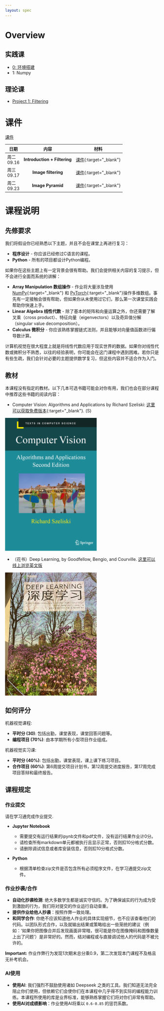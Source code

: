 ```yaml
---
layout: spec
---
```


<link href="style.css" rel="stylesheet">




# Overview

<!-- ## 环境搭建

- [安装`Anaconda`](conda.md)
- [设置`VS Code`](vscode.md) -->

## 实践课

<!-- <div class="primer-spec-callout warning" markdown="1">
   
   **Important:** 上课前请在自己电脑安装好Anaconda、VS Code（参考 0: 环境搭建）和腾讯会议。

</div> -->


- [0: 环境搭建](conda.md) 
- 1: Numpy
<!-- - [练习 2: 数据可视化](hw2.md) -->

## 理论课

 - [Project 1: Filtering](hw1.md)
 <!-- ([英文版](hw1.md)) -->
<!-- - [Homework 1: Numbers and Images](hw1en.md)  -->

<!-- 
## 实践期末项目指导

详细说明见 [这里](proj.md)。 -->
# 课件

[课件](https://pan.baidu.com/s/1JYNiSFtiaCKW3S0v3-xxiw?pwd=uc43)

| 日期                  | 内容                                                                                       | 材料 |
|-----------------------|:-------------------------------------------------------------------------------------------:|----------|
| 周二<br>09.16   | **Introduction + Filtering** | [课件](https://pan.baidu.com/s/1JYNiSFtiaCKW3S0v3-xxiw?pwd=uc43){:target="_blank"} |
| 周三<br>09.17   | **Image filtering** | [课件](https://pan.baidu.com/s/1JYNiSFtiaCKW3S0v3-xxiw?pwd=uc43){:target="_blank"} |
| 周二<br>09.23   | **Image Pyramid** | [课件](https://pan.baidu.com/s/1JYNiSFtiaCKW3S0v3-xxiw?pwd=uc43){:target="_blank"} |


# 课程说明

## 先修要求

我们将假设你已经熟悉以下主题，并且不会在课堂上再进行复习：
- **程序设计** - 你应该已经修过C语言的课程。
- **Python** - 所有的项目都设计Python编程。

如果你在这些主题上有一定背景会很有帮助。我们会提供相关内容的复习提示，但不会进行全面而系统的讲解：
- **Array Manipulation 数组操作** - 作业将大量涉及使用 [NumPy](https://numpy.org/){:target="_blank"} 和 [PyTorch](https://pytorch.org/){:target="_blank"}操作多维数组。事先有一定接触会很有帮助，但如果你从未使用过它们，那么第一次课堂实践会帮助你快速上手。
- **Linear Algebra 线性代数** - 除了基本的矩阵和向量运算之外，你还需要了解叉乘（cross product）、特征向量（eigenvectors）以及奇异值分解（singular value decomposition）。
- **Calculus 微积分** - 你应该熟练掌握链式法则，并且能够对向量值函数进行偏导数计算。

计算机视觉在很大程度上就是将线性代数应用于现实世界的数据。如果你对线性代数或微积分不熟悉，以往的经验表明，你可能会在这门课程中遇到困难。若你只是有些生疏，我们会针对必要的主题提供数学复习，但这些内容并不适合作为入门。

## 教材

本课程没有指定的教材。以下几本可选书籍可能会对你有用，我们也会在部分课程中推荐这些书籍的阅读内容：
- Computer Vision: Algorithms and Applications by Richard Szeliski: [这里可以获取免费版本](http://szeliski.org/Book/){:target="_blank"}. (S)

<img src="assets/Szeliski2ndBookFrontCover.png" alt="drawing" width="300"/>

- （花书）Deep Learning, by Goodfellow, Bengio, and Courville. [这里可以线上浏览英文版](https://www.deeplearningbook.org/)

<img src="assets/goodfellow.jpeg" alt="drawing" width="300"/>



## 如何评分

机器视觉课程:
- **平时分 (30)**: 包括出勤，课堂表现，课堂回答问题等。
- **编程项目 (70%)**: 由本学期所有小型项目作业组成。



机器视觉实习课:
- **平时分 (40%)**: 包括出勤，课堂表现，课上课下练习项目。
- **合作项目 (60%)**: 第6周提交项目计划书，第12周提交进度报告，第17周完成项目答辩和最终报告。




## 课程规定

### 作业提交
请在学习通完成作业提交.
- **Jupyter Notebook** 
   - 需要提交有运行结果的ipynb文件和pdf文件，没有运行结果作业计0分。
   - 请检查所有markdown单元都被执行且显示正常，否则扣10分格式分数。
   - 请删除调试信息或者库安装信息，否则扣10分格式分数。

- **Python** 
   - 根据清单检查zip文件是否包含所有必须程序文件，在学习通提交zip文件。

### 作业抄袭/合作
- **自动化抄袭检测**: 绝大多数学生都是诚实守信的。为了确保诚实的行为成为受到激励的行为，我们将对提交的作业运行自动查重。
- **提供作业给他人抄袭**：按照作弊一致处理。
- **和同学合作**: 你绝不应该知道他人作业的具体实现细节，也不应该查看他们的代码。以团队形式合作，以及就输出结果或策略给出一些笼统的建议（例如：‘如果你把图像合并后发现画面非常暗，很可能是你在图像掩码和图像数量上出了问题’）是非常好的。然而，结对编程或与直接调试他人的代码是不被允许的。

<div class="primer-spec-callout warning" markdown="1">
   
   **Important:** 作业作弊行为发现1次期末总分乘0.9，第二次发现本门课程不及格且无补考机会。

</div>

### AI使用
- **使用AI**: 我们强烈不鼓励使用诸如 Deepseek 之类的工具。我们知道无法完全阻止你们使用，但依赖它们会使你们在本课程中几乎得不到实际的编程能力训练。本课程所使用的库是业界标准，能够熟练掌握它们将对你们非常有帮助。
- **使用AI对成绩影响**：作业使用AI将乘以 `0.6-0.85` 的惩罚系数。